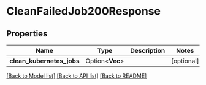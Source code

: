 # CleanFailedJob200Response

## Properties

Name | Type | Description | Notes
------------ | ------------- | ------------- | -------------
**clean_kubernetes_jobs** | Option<**Vec<String>**> |  | [optional]

[[Back to Model list]](../README.md#documentation-for-models) [[Back to API list]](../README.md#documentation-for-api-endpoints) [[Back to README]](../README.md)


